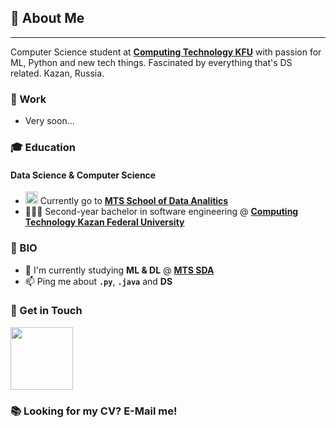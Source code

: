 ## 🌱 About Me

---

Computer Science student at [**Computing Technology KFU**](https://kpfu.ru/computing-technology) with passion for ML, Python and new tech things. Fascinated by everything that's DS related. Kazan, Russia.


### 🦾 Work

- Very soon...

### 🎓 Education

#### Data Science & Computer Science

- <a href="https://www.teta.mts.ru/analytics" target="_blank"><img src='https://play-lh.googleusercontent.com/xqEyND_gIVqw8CXU7f4EJ3VTXY1_vgXRP2Ts8-p1BymH5e7DhFB2yWTemUFi3sBZsOoq' width=20></a> Currently go to [**MTS School of Data Analitics**](https://www.teta.mts.ru/analytics)
- 🙋🏻‍♂️ Second-year bachelor in software engineering @ [**Computing Technology Kazan Federal University**](https://www.teta.mts.ru/analytics)

### 👾 BIO

- 🔭 I'm currently studying **ML & DL** @ [**MTS SDA**](https://www.teta.mts.ru/analytics)
- 📫 Ping me about **`.py`**, **`.java`** and **DS**

### 📧 Get in Touch
<a href="https://t.me/pavelkochkin1" target="_blank"><img src='https://logos-world.net/wp-content/uploads/2021/03/Telegram-Symbol.png' width=100></a>

### 📚 Looking for my CV? E-Mail me!
